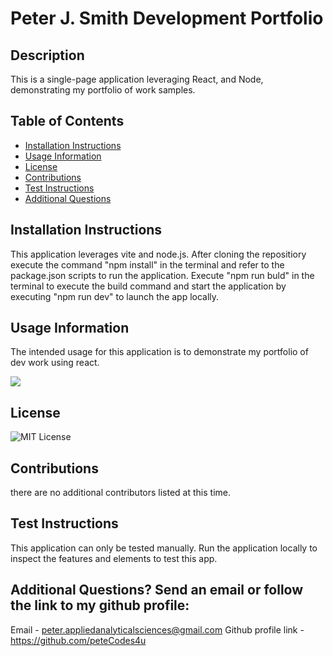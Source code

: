 # Peter J. Smith Development Portfolio

## Description
This is a single-page application leveraging React, and Node, demonstrating  my portfolio of work samples.

## Table of Contents
- [Installation Instructions](#Installation-Instructions)
- [Usage Information](#Usage-Information)
- [License](#License)
- [Contributions](#Contributions)
- [Test Instructions](#Test-Instructions)
- [Additional Questions](#additional-questions-send-an-email-or-follow-the-link-to-my-github-profile)

## Installation Instructions
This application leverages vite and node.js. After cloning the repositiory execute the command "npm install" in the terminal and  refer to the package.json scripts to run the application. Execute "npm run buld" in the terminal to execute the build command and start the application by executing "npm run dev" to launch the app locally. 

## Usage Information
The intended usage for this application is to demonstrate my portfolio of dev work using react.

![](./src/assets/pjs-react-portfolio_demo.gif)

## License
![MIT License](https://img.shields.io/badge/License-MIT-yellow.svg)

## Contributions
there are no additional contributors listed at this time.

## Test Instructions
This application can only be tested manually. Run the application locally to inspect the features and elements to test this app.

## Additional Questions? Send an email or follow the link to my github profile:
Email - peter.appliedanalyticalsciences@gmail.com 
Github profile link - https://github.com/peteCodes4u
